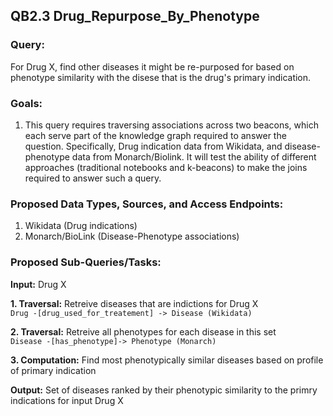 ## QB2.3 Drug_Repurpose_By_Phenotype 

### Query:
For Drug X, find other diseases it might be re-purposed for based on phenotype similarity with the disese that is the drug's primary indication.

### Goals:
1. This query requires traversing associations across two beacons, which each serve part of the knowledge graph required to answer the question.  Specifically, Drug indication data from Wikidata, and disease-phenotype data from Monarch/Biolink.  It will test the ability of different approaches (traditional notebooks and k-beacons) to make the joins required to answer such a query.

### Proposed Data Types, Sources, and Access Endpoints:
1. Wikidata (Drug indications)
2. Monarch/BioLink (Disease-Phenotype associations)
  
### Proposed Sub-Queries/Tasks:
   
**Input:** Drug X  
  
**1. Traversal:** Retreive diseases that are indictions for Drug X   
`Drug -[drug_used_for_treatement] -> Disease (Wikidata)`  

**2. Traversal:** Retreive all phenotypes for each disease in this set   
`Disease -[has_phenotype]-> Phenotype (Monarch)`  

**3. Computation:** Find most phenotypically similar diseases based on profile of primary indication    

**Output:** Set of diseases ranked by their phenotypic similarity to the primry indications for input Drug X

